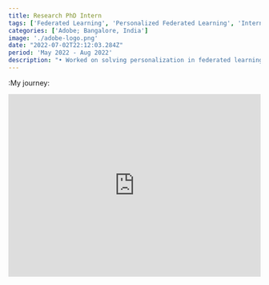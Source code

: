 ```yaml
---
title: Research PhD Intern  
tags: ['Federated Learning', 'Personalized Federated Learning', 'Internship']
categories: ['Adobe; Bangalore, India']
image: './adobe-logo.png'
date: "2022-07-02T22:12:03.284Z"
period: 'May 2022 - Aug 2022'
description: "• Worked on solving personalization in federated learning problems specific to streaming setting </br>• Currently improving on the generalization bounds of Scaffold and FedDyn, and working on proving the relation between global generalization and personalized performances of clients "
---
```



:My journey:<br/>
<iframe src="https://www.linkedin.com/embed/feed/update/urn:li:ugcPost:6795392367877877760" height="366" width="504" frameborder="0" allowfullscreen="" title="Embedded post"></iframe>